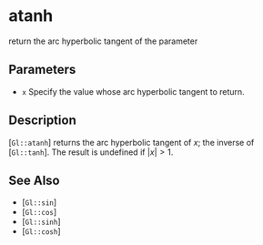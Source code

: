 # atanh
return the arc hyperbolic tangent of the parameter

## Parameters
- `x`
  Specify the value whose arc hyperbolic tangent to return.

## Description
[`Gl::atanh`] returns the arc hyperbolic tangent of $x$; the inverse
  of [`Gl::tanh`]. The result is undefined if $\left| x \right| > 1$.

## See Also
- [`Gl::sin`]
- [`Gl::cos`]
- [`Gl::sinh`]
- [`Gl::cosh`]
